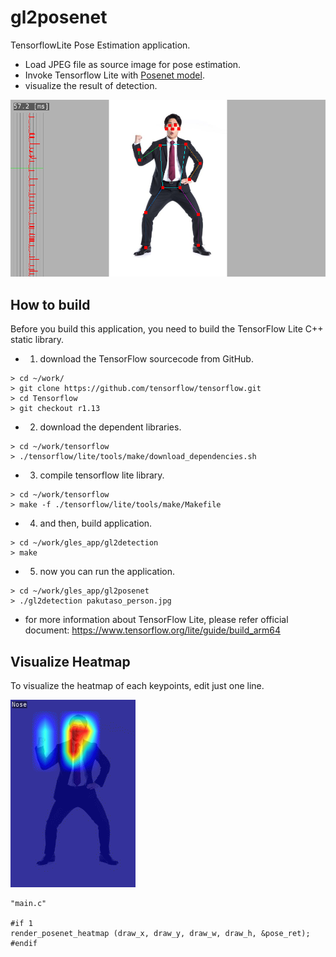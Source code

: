 # gl2posenet
TensorflowLite Pose Estimation application.
 - Load JPEG file as source image for pose estimation.
 - Invoke Tensorflow Lite with [Posenet model](https://www.tensorflow.org/lite/models/pose_estimation/overview).
 - visualize the result of detection.

 ![capture image](gl2posenet.png "capture image")

## How to build
Before you build this application, you need to build the TensorFlow Lite C++ static library.

- 1) download the TensorFlow sourcecode from GitHub.
```
> cd ~/work/
> git clone https://github.com/tensorflow/tensorflow.git
> cd Tensorflow
> git checkout r1.13
```

- 2) download the dependent libraries.
```
> cd ~/work/tensorflow
> ./tensorflow/lite/tools/make/download_dependencies.sh
```

- 3) compile tensorflow lite library.
```
> cd ~/work/tensorflow
> make -f ./tensorflow/lite/tools/make/Makefile
```

- 4) and then, build application.
```
> cd ~/work/gles_app/gl2detection
> make
```

- 5) now you can run the application.
```
> cd ~/work/gles_app/gl2posenet
> ./gl2detection pakutaso_person.jpg
```

- for more information about TensorFlow Lite, please refer official document:
https://www.tensorflow.org/lite/guide/build_arm64

## Visualize Heatmap
To visualize the heatmap of each keypoints, edit just one line.

![heatmap](heatmap.gif "heatmap")
```
"main.c"

#if 1
render_posenet_heatmap (draw_x, draw_y, draw_w, draw_h, &pose_ret);
#endif
```
